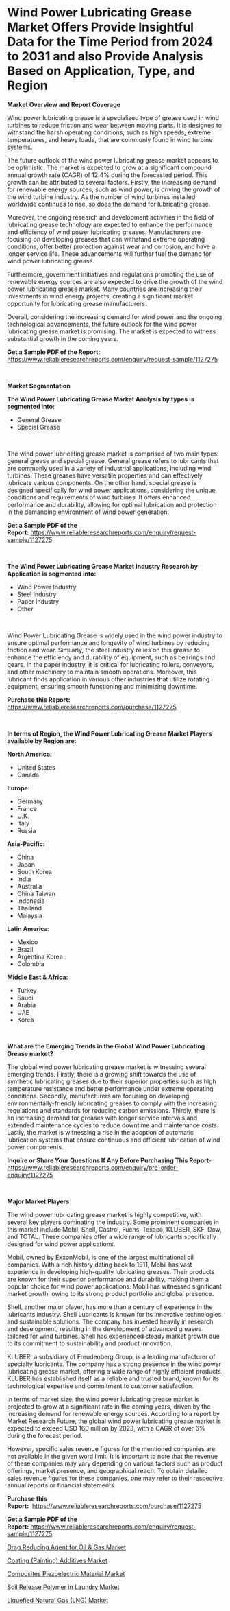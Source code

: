 <p><h1>Wind Power Lubricating Grease Market Offers Provide Insightful Data for the Time Period from 2024 to 2031 and also Provide Analysis Based on Application, Type, and Region</h1></p><p><strong>Market Overview and Report Coverage</strong></p>
<p><p>Wind power lubricating grease is a specialized type of grease used in wind turbines to reduce friction and wear between moving parts. It is designed to withstand the harsh operating conditions, such as high speeds, extreme temperatures, and heavy loads, that are commonly found in wind turbine systems.</p><p>The future outlook of the wind power lubricating grease market appears to be optimistic. The market is expected to grow at a significant compound annual growth rate (CAGR) of 12.4% during the forecasted period. This growth can be attributed to several factors. Firstly, the increasing demand for renewable energy sources, such as wind power, is driving the growth of the wind turbine industry. As the number of wind turbines installed worldwide continues to rise, so does the demand for lubricating grease.</p><p>Moreover, the ongoing research and development activities in the field of lubricating grease technology are expected to enhance the performance and efficiency of wind power lubricating greases. Manufacturers are focusing on developing greases that can withstand extreme operating conditions, offer better protection against wear and corrosion, and have a longer service life. These advancements will further fuel the demand for wind power lubricating grease.</p><p>Furthermore, government initiatives and regulations promoting the use of renewable energy sources are also expected to drive the growth of the wind power lubricating grease market. Many countries are increasing their investments in wind energy projects, creating a significant market opportunity for lubricating grease manufacturers.</p><p>Overall, considering the increasing demand for wind power and the ongoing technological advancements, the future outlook for the wind power lubricating grease market is promising. The market is expected to witness substantial growth in the coming years.</p></p>
<p><strong>Get a Sample PDF of the Report:</strong> <a href="https://www.reliableresearchreports.com/enquiry/request-sample/1127275">https://www.reliableresearchreports.com/enquiry/request-sample/1127275</a></p>
<p>&nbsp;</p>
<p><strong>Market Segmentation</strong></p>
<p><strong>The Wind Power Lubricating Grease Market Analysis by types is segmented into:</strong></p>
<p><ul><li>General Grease</li><li>Special Grease</li></ul></p>
<p>&nbsp;</p>
<p><p>The wind power lubricating grease market is comprised of two main types: general grease and special grease. General grease refers to lubricants that are commonly used in a variety of industrial applications, including wind turbines. These greases have versatile properties and can effectively lubricate various components. On the other hand, special grease is designed specifically for wind power applications, considering the unique conditions and requirements of wind turbines. It offers enhanced performance and durability, allowing for optimal lubrication and protection in the demanding environment of wind power generation.</p></p>
<p><strong>Get a Sample PDF of the Report:</strong>&nbsp;<a href="https://www.reliableresearchreports.com/enquiry/request-sample/1127275">https://www.reliableresearchreports.com/enquiry/request-sample/1127275</a></p>
<p>&nbsp;</p>
<p><strong>The Wind Power Lubricating Grease Market Industry Research by Application is segmented into:</strong></p>
<p><ul><li>Wind Power Industry</li><li>Steel Industry</li><li>Paper Industry</li><li>Other</li></ul></p>
<p>&nbsp;</p>
<p><p>Wind Power Lubricating Grease is widely used in the wind power industry to ensure optimal performance and longevity of wind turbines by reducing friction and wear. Similarly, the steel industry relies on this grease to enhance the efficiency and durability of equipment, such as bearings and gears. In the paper industry, it is critical for lubricating rollers, conveyors, and other machinery to maintain smooth operations. Moreover, this lubricant finds application in various other industries that utilize rotating equipment, ensuring smooth functioning and minimizing downtime.</p></p>
<p><strong>Purchase this Report:</strong>&nbsp; <a href="https://www.reliableresearchreports.com/purchase/1127275">https://www.reliableresearchreports.com/purchase/1127275</a></p>
<p>&nbsp;</p>
<p><strong>In terms of Region, the Wind Power Lubricating Grease Market Players available by Region are:</strong></p>
<p>
    <p> <strong> North America: </strong>
        <ul>
            <li>United States</li>
            <li>Canada</li>
        </ul>
        </p> 
    <p> <strong> Europe: </strong>
        <ul>
            <li>Germany</li>
            <li>France</li>
            <li>U.K.</li>
            <li>Italy</li>
            <li>Russia</li>
        </ul>
        </p> 
    <p> <strong> Asia-Pacific: </strong>
        <ul>
            <li>China</li>
            <li>Japan</li>
            <li>South Korea</li>
            <li>India</li>
            <li>Australia</li>
            <li>China Taiwan</li>
            <li>Indonesia</li>
            <li>Thailand</li>
            <li>Malaysia</li>
        </ul>
        </p> 
    <p> <strong> Latin America: </strong>
        <ul>
            <li>Mexico</li>
            <li>Brazil</li>
            <li>Argentina Korea</li>
            <li>Colombia</li>
        </ul>
        </p> 
    <p> <strong> Middle East & Africa: </strong>
        <ul>
            <li>Turkey</li>
            <li>Saudi</li>
            <li>Arabia</li>
            <li>UAE</li>
            <li>Korea</li>
        </ul>
    </p>
    </p>
<p>&nbsp;</p>
<p><strong>What are the Emerging Trends in the Global Wind Power Lubricating Grease market?</strong></p>
<p><p>The global wind power lubricating grease market is witnessing several emerging trends. Firstly, there is a growing shift towards the use of synthetic lubricating greases due to their superior properties such as high temperature resistance and better performance under extreme operating conditions. Secondly, manufacturers are focusing on developing environmentally-friendly lubricating greases to comply with the increasing regulations and standards for reducing carbon emissions. Thirdly, there is an increasing demand for greases with longer service intervals and extended maintenance cycles to reduce downtime and maintenance costs. Lastly, the market is witnessing a rise in the adoption of automatic lubrication systems that ensure continuous and efficient lubrication of wind power components.</p></p>
<p><strong>Inquire or Share Your Questions If Any Before Purchasing This Report</strong>- <a href="https://www.reliableresearchreports.com/enquiry/pre-order-enquiry/1127275">https://www.reliableresearchreports.com/enquiry/pre-order-enquiry/1127275</a></p>
<p>&nbsp;</p>
<p><strong>Major Market Players</strong></p>
<p><p>The wind power lubricating grease market is highly competitive, with several key players dominating the industry. Some prominent companies in this market include Mobil, Shell, Castrol, Fuchs, Texaco, KLUBER, SKF, Dow, and TOTAL. These companies offer a wide range of lubricants specifically designed for wind power applications.</p><p>Mobil, owned by ExxonMobil, is one of the largest multinational oil companies. With a rich history dating back to 1911, Mobil has vast experience in developing high-quality lubricating greases. Their products are known for their superior performance and durability, making them a popular choice for wind power applications. Mobil has witnessed significant market growth, owing to its strong product portfolio and global presence.</p><p>Shell, another major player, has more than a century of experience in the lubricants industry. Shell Lubricants is known for its innovative technologies and sustainable solutions. The company has invested heavily in research and development, resulting in the development of advanced greases tailored for wind turbines. Shell has experienced steady market growth due to its commitment to sustainability and product innovation.</p><p>KLUBER, a subsidiary of Freudenberg Group, is a leading manufacturer of specialty lubricants. The company has a strong presence in the wind power lubricating grease market, offering a wide range of highly efficient products. KLUBER has established itself as a reliable and trusted brand, known for its technological expertise and commitment to customer satisfaction.</p><p>In terms of market size, the wind power lubricating grease market is projected to grow at a significant rate in the coming years, driven by the increasing demand for renewable energy sources. According to a report by Market Research Future, the global wind power lubricating grease market is expected to exceed USD 160 million by 2023, with a CAGR of over 6% during the forecast period.</p><p>However, specific sales revenue figures for the mentioned companies are not available in the given word limit. It is important to note that the revenue of these companies may vary depending on various factors such as product offerings, market presence, and geographical reach. To obtain detailed sales revenue figures for these companies, one may refer to their respective annual reports or financial statements.</p></p>
<p><strong>Purchase this Report:</strong>&nbsp;&nbsp;<a href="https://www.reliableresearchreports.com/purchase/1127275">https://www.reliableresearchreports.com/purchase/1127275</a></p>
<p></p>
<p><strong>Get a Sample PDF of the Report:</strong>&nbsp;<a href="https://www.reliableresearchreports.com/enquiry/request-sample/1127275">https://www.reliableresearchreports.com/enquiry/request-sample/1127275</a></p>
<p><p><a href="https://github.com/rahu1503/Market-Research-Report-List-1/blob/main/drag-reducing-agent-for-oil-gas-market.md">Drag Reducing Agent for Oil & Gas Market</a></p><p><a href="https://github.com/rahu1501/Market-Research-Report-List-1/blob/main/coating-painting-additives-market.md">Coating (Painting) Additives Market</a></p><p><a href="https://github.com/gshchiplitsov/Market-Research-Report-List-1/blob/main/composites-piezoelectric-material-market.md">Composites Piezoelectric Material Market</a></p><p><a href="https://github.com/dzharov81/Market-Research-Report-List-1/blob/main/soil-release-polymer-in-laundry-market.md">Soil Release Polymer in Laundry Market</a></p><p><a href="https://github.com/ambrozg/Market-Research-Report-List-1/blob/main/liquefied-natural-gas-lng-market.md">Liquefied Natural Gas (LNG) Market</a></p></p>